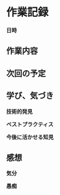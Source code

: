 # 作業記録

<!-- 
  - MUST: ファイル名は _logs/YYYYmmdd_HHmm_<task_description>.md 形式で保存すること
    - task_description は optional であり省略可能
  - MUST: 各見出しで定義されていることのみ記載すること
-->

**日時**
<!-- 
  現在日時を YYYY-MM-dd HH:mm 形式で記す
  コマンド: date "+%Y-%m-%d %H:%M"
  e.g. 2025-06-23 13:30
-->

## 作業内容
<!-- 
  以下を記録すること 
  - 何をしたか
    - 作業内でどのような問題が発生したか
    - 発生した問題を、どのように解決したか
-->

## 次回の予定

## 学び、気づき

**技術的発見**

<!-- 
  新たに理解した仕組みや内部動作
  想定と違った実際の動作
  設定やコマンドの正しい使い方
  
  例: 「○○ツールは△△の権限が内部的に必要だと分かった」
-->

**ベストプラクティス**

<!-- 
  効果的だった手法やパターン
  避けるべき方法
  可読性・保守性を向上させるテクニック
  
  例: 「□□パターンを使うと設定が汎用的になる」
-->

**今後に活かせる知見**

<!-- 
  同様の問題に遭遇した時のアプローチ
  参考になるドキュメント・リソース
  他のプロジェクトでも使えそうな設定
  
  例: 「××の場合は◇◇を先に確認すると効率的」
-->

## 感想

**気分**

<!-- 
  正直な感情を時系列で記録する：
  - 最初に感じた素直な反応（困惑、イライラ、ワクワクなど）
  - 作業中の感情の変化（諦め、集中、達成感など）
  - 最終的にどう思ったか（満足、モヤモヤ、楽しかったなど）
  
  例: 「最初は○○で困惑したけど、□□が分かった時はスッキリした」
      「△△がうまくいかなくて正直イライラしたが、最終的には勉強になった」
-->

**愚痴**

<!-- 
  遠慮なく本音を書く（このファイルは git 管理外なので安全）:
  - ツールや技術への不満・文句
  - 自分のミスへの後悔や自己嫌悪
  - 理不尽だと感じたこと
  - 「なんでこんなことで...」という小さなストレス
  
  例: 「○○の設定が分かりにくすぎて時間を無駄にした」
      「またあの凡ミスやってしまって情けない」
      「△△のドキュメントが古くて役に立たない」
-->
